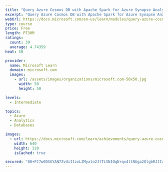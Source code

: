 ```yaml
---
title: "Query Azure Cosmos DB with Apache Spark for Azure Synapse Analytics"
excerpt: "Query Azure Cosmos DB with Apache Spark for Azure Synapse Analytics"
webUrl: https://docs.microsoft.com/en-us/learn/modules/query-azure-cosmos-db-with-apache-spark-for-azure-synapse-analytics/
type: course
price: Free
length: PT30M
ratings:
  count: 39
  average: 4.74359
heat: 50

provider:
  name: Microsoft Learn
  domain: microsoft.com
  images:
    - url: /assets/images/organizations/microsoft.com-50x50.jpg
      width: 50
      height: 50

levels:
  - Intermediate

topics:
  - Azure
  - Analytics
  - Databases

images:
  - url: https://docs.microsoft.com/learn/achievements/query-azure-cosmos-db-with-apache-spark-for-azure-synapse-analytics-social.png
    width: 640
    height: 320
    isCached: true

secured: "80+FC7w0DSGYAN7ZvUiI1zxLZMyxto2JtTLSN1OqNrqx4ttNUga2OlgbRJJIxU4H1kYo78mh3fVMnvihyW5Q/RccoP1Bn5BmhGjrwSLshBYv0vBKWDlo+50unSl409Sz/heA6wmL2DFwsibWLaf2VhPTe7yRU+PDhPbXb82mzxoQKKOb9Qg1kFuvh6mIIteuP+ACAzB9yxa7qfTXZoecDesZOW7MYaNBYVrR2BseyE0WL8q/9S4SIzKb53IhSsIh1mVISlAifkMW90mKIdr+vLZO1pIcax+u7Z/qT6ujDOPvANHSJPYFyp0AamoGbyohe/UJ+A8kEGbdwvCFnzNnLXyhh012+2s957NT//z/8akzFdAo+NlOwo6ST5SfDK51+aw2LiFYpNKDMImdInSEQUEBstY28V6WHy/SvFlpwuQ=;LOrGfXN2okW7UrKFqyqUoQ=="
---
```


